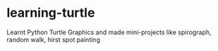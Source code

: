 # learning-turtle
Learnt Python Turtle Graphics and made mini-projects like spirograph, random walk, hirst spot painting
